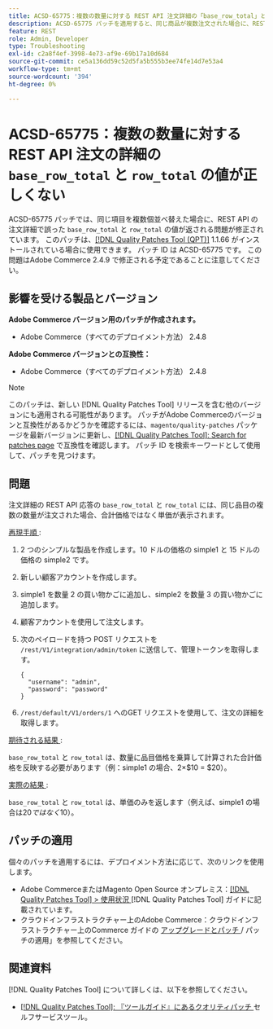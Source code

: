 ```yaml
---
title: ACSD-65775：複数の数量に対する REST API 注文詳細の「base_row_total」と「row_total」の値が正しくありません
description: ACSD-65775 パッチを適用すると、同じ商品が複数注文された場合に、REST API の注文詳細で誤った「base_row_total」と「row_total」の値が返されるAdobe Commerceの問題を修正できます。
feature: REST
role: Admin, Developer
type: Troubleshooting
exl-id: c2a8f4ef-3998-4e73-af9e-69b17a10d684
source-git-commit: ce5a136dd59c52d5fa5b555b3ee74fe14d7e53a4
workflow-type: tm+mt
source-wordcount: '394'
ht-degree: 0%

---
```


# ACSD-65775：複数の数量に対する REST API 注文の詳細の `base_row_total` と `row_total` の値が正しくない

ACSD-65775 パッチでは、同じ項目を複数個並べ替えた場合に、REST API の注文詳細で誤った `base_row_total` と `row_total` の値が返される問題が修正されています。 このパッチは、[[!DNL Quality Patches Tool (QPT)]](/help/tools/quality-patches-tool/quality-patches-tool-to-self-serve-quality-patches.md) 1.1.66 がインストールされている場合に使用できます。 パッチ ID は ACSD-65775 です。 この問題はAdobe Commerce 2.4.9 で修正される予定であることに注意してください。

## 影響を受ける製品とバージョン

**Adobe Commerce バージョン用のパッチが作成されます。**

* Adobe Commerce（すべてのデプロイメント方法） 2.4.8

**Adobe Commerce バージョンとの互換性：**

* Adobe Commerce（すべてのデプロイメント方法） 2.4.8

>[!NOTE]
>
>このパッチは、新しい [!DNL Quality Patches Tool] リリースを含む他のバージョンにも適用される可能性があります。 パッチがAdobe Commerceのバージョンと互換性があるかどうかを確認するには、`magento/quality-patches` パッケージを最新バージョンに更新し、[[!DNL Quality Patches Tool]: Search for patches page](https://experienceleague.adobe.com/tools/commerce-quality-patches/index.html?lang=ja) で互換性を確認します。 パッチ ID を検索キーワードとして使用して、パッチを見つけます。

## 問題

注文詳細の REST API 応答の `base_row_total` と `row_total` には、同じ品目の複数の数量が注文された場合、合計価格ではなく単価が表示されます。

<u> 再現手順 </u>:

1. 2 つのシンプルな製品を作成します。10 ドルの価格の simple1 と 15 ドルの価格の simple2 です。
1. 新しい顧客アカウントを作成します。
1. simple1 を数量 2 の買い物かごに追加し、simple2 を数量 3 の買い物かごに追加します。
1. 顧客アカウントを使用して注文します。
1. 次のペイロードを持つ POST リクエストを `/rest/V1/integration/admin/token` に送信して、管理トークンを取得します。

   ```
   {
     "username": "admin",
     "password": "password"
   }
   ```

1. `/rest/default/V1/orders/1` へのGET リクエストを使用して、注文の詳細を取得します。

<u> 期待される結果 </u>:

`base_row_total` と `row_total` は、数量に品目価格を乗算して計算された合計価格を反映する必要があります（例：simple1 の場合、2×$10 = $20）。

<u> 実際の結果 </u>:

`base_row_total` と `row_total` は、単価のみを返します（例えば、simple1 の場合は$20 ではなく$10）。

## パッチの適用

個々のパッチを適用するには、デプロイメント方法に応じて、次のリンクを使用します。

* Adobe CommerceまたはMagento Open Source オンプレミス：[[!DNL Quality Patches Tool] > 使用状況 ](/help/tools/quality-patches-tool/usage.md) [!DNL Quality Patches Tool] ガイドに記載されています。
* クラウドインフラストラクチャー上のAdobe Commerce：クラウドインフラストラクチャー上のCommerce ガイドの [ アップグレードとパッチ ](https://experienceleague.adobe.com/docs/commerce-cloud-service/user-guide/develop/upgrade/apply-patches.html?lang=ja)/ パッチの適用」を参照してください。

## 関連資料

[!DNL Quality Patches Tool] について詳しくは、以下を参照してください。

* [[!DNL Quality Patches Tool]: 『ツールガイド』にあるクオリティパッチ ](/help/tools/quality-patches-tool/quality-patches-tool-to-self-serve-quality-patches.md) セルフサービスツール。
